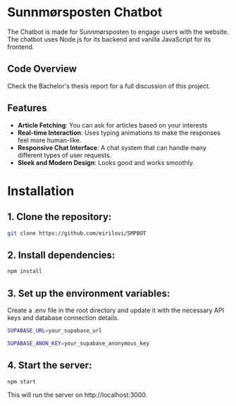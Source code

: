# Sunnmørsposten Chatbot

The Chatbot is made for Sunnmørsposten to engage users with the website. The chatbot uses Node.js for its backend and vanilla JavaScript for its frontend.

## Code Overview
Check the Bachelor's thesis report for a full discussion of this project.

## Features

- **Article Fetching**: You can ask for articles based on your interests
- **Real-time Interaction**: Uses typing animations to make the responses feel more human-like.
- **Responsive Chat Interface**: A chat system that can handle many different types of user requests.
- **Sleek and Modern Design**: Looks good and works smoothly.

# Installation

## 1. Clone the repository:
```bash
git clone https://github.com/eirilovi/SMPBOT
```

## 2. Install dependencies:
```bash
npm install
```

## 3. Set up the environment variables: 
Create a .env file in the root directory and update it with the necessary API keys and database connection details.
```bash
SUPABASE_URL=your_supabase_url

SUPABASE_ANON_KEY=your_supabase_anonymous_key
```
## 4. Start the server:
```bash
npm start
```
This will run the server on http://localhost:3000.

